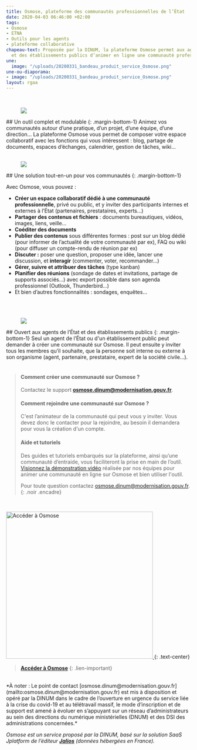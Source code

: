 ```yaml
---
title: Osmose, plateforme des communautés professionnelles de l’État
date: 2020-04-03 06:46:00 +02:00
tags:
- Osmose
- ETNA
- Outils pour les agents
- plateforme collaborative
chapeau-text: Proposée par la DINUM, la plateforme Osmose permet aux agents de l’État
  et des établissements publics d’animer en ligne une communauté professionnelle.
une:
  image: "/uploads/20200331_bandeau_produit_service_Osmose.png"
une-ou-diaporama:
- image: "/uploads/20200331_bandeau_produit_service_Osmose.png"
layout: rgaa
---
```


<br>

<figure class='image-left' style='width: 7%;'>
<img src="/uploads/swiss-army-knife_bleu.png"/>
</figure>## Un outil complet et modulable
{: .margin-bottom-1} 
Animez vos communautés autour d’une pratique, d’un projet, d’une équipe, d’une direction… La plateforme Osmose vous permet de composer votre espace collaboratif avec les fonctions qui vous intéressent : blog, partage de documents, espaces d’échanges, calendrier, gestion de tâches, wiki…
<br>
<br>



<figure class='image-left' style='width: 6%;'>
<img src="/uploads/picto-intervention.png"/>
</figure>## Une solution tout-en-un pour vos communautés
{: .margin-bottom-1}

Avec Osmose, vous pouvez :
* **Créer un espace collaboratif dédié à une communauté professionnelle**, privé ou public, et y inviter des participants internes et externes à l’État (partenaires, prestataires, experts…)
* **Partager des contenus et fichiers** : documents bureautiques, vidéos, images, liens, veille…
* **Coéditer des documents**
* **Publier des contenus** sous différentes formes : post sur un blog dédié (pour informer de l’actualité de votre communauté par ex), FAQ ou wiki (pour diffuser un compte-rendu de réunion par ex)
* **Discuter :** poser une question, proposer une idée, lancer une discussion, et **interagir** (commenter, voter, recommander...)
* **Gérer, suivre et attribuer des tâches** (type kanban)
* **Planifier des réunions** (sondage de dates et invitations, partage de supports associés…) avec export possible dans son agenda professionnel (Outlook, Thunderbird…)
* Et bien d’autres fonctionnalités : sondages, enquêtes…
<br>
<br>



<figure class='image-left' style='width: 6%;'>
<img src="/uploads/group-bleu.png"/>
</figure>## Ouvert aux agents de l’État et des établissements publics
{: .margin-bottom-1}
Seul un agent de l’État ou d'un établissement public peut demander à créer une communauté sur Osmose. Il peut ensuite y inviter tous les membres qu’il souhaite, que la personne soit interne ou externe à son organisme (agent, partenaire, prestataire, expert de la société civile…).
<br>
<br>


> #### Comment créer une communauté sur Osmose ?
> 
> Contactez le support [**osmose.dinum@modernisation.gouv.fr**](mailto:osmose.dinum@modernisation.gouv.fr).
> <br>	
> 
> #### Comment rejoindre une communauté sur Osmose ?
> 
> C'est l’animateur de la communauté qui peut vous y inviter. 
> Vous devez donc le contacter pour la rejoindre, au besoin il demandera pour vous la création d'un compte.
> <br>
> 
> #### Aide et tutoriels
> 
> Des guides et tutoriels embarqués sur la plateforme, ainsi qu’une communauté d’entraide, vous faciliteront la prise en main de l’outil. 
> <br>[Visionnez la démonstration vidéo](https://dai.ly/x7u6p1z) réalisée par nos équipes pour animer une communauté en ligne sur Osmose et bien utiliser l'outil.
> <br>
> 
> Pour toute question contactez [osmose.dinum@modernisation.gouv.fr](mailto:osmose.dinum@modernisation.gouv.fr).
{: .noir .encadre}

<br>

<a href="https://osmose.numerique.gouv.fr/"><img src="/uploads/capture-osmose-home2.png" width="400" alt="Accéder à Osmose"/>
</a>
{: .text-center}
> [**Accéder à Osmose**](https://osmose.numerique.gouv.fr/)
{: .lien-important}

<br>
*À noter : Le point de contact [osmose.dinum@modernisation.gouv.fr](mailto:osmose.dinum@modernisation.gouv.fr) est mis à disposition et opéré par la DINUM dans le cadre de l’ouverture en urgence du service liée à la crise du covid-19 et au télétravail massif,  le mode d’inscription et de support est amené à évoluer en s’appuyant sur un réseau d’administrateurs au sein des directions du numérique ministérielles (DNUM) et des DSI des administrations concernées.*

*Osmose est un service proposé par la DINUM, basé sur la solution SaaS Jplatform de l’éditeur [**Jalios**](https://www.jalios.com) (données hébergées en France).*
